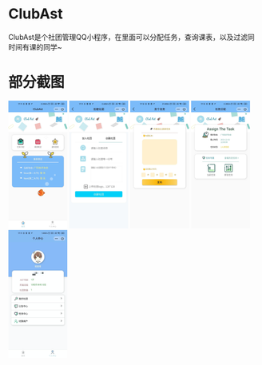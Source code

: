 # ClubAst

ClubAst是个社团管理QQ小程序，在里面可以分配任务，查询课表，以及过滤同时间有课的同学~

# 部分截图

<img src="WechatIMG1391.jpeg" alt="login" style="zoom:25%;" />


<img src="WechatIMG1393.jpeg" alt="login" style="zoom:25%;" />


<img src="WechatIMG1394.jpeg" alt="login" style="zoom:25%;" />


<img src="WechatIMG1395.jpeg" alt="login" style="zoom:25%;" />


<img src="WechatIMG1396.png" alt="login" style="zoom:25%;" />
